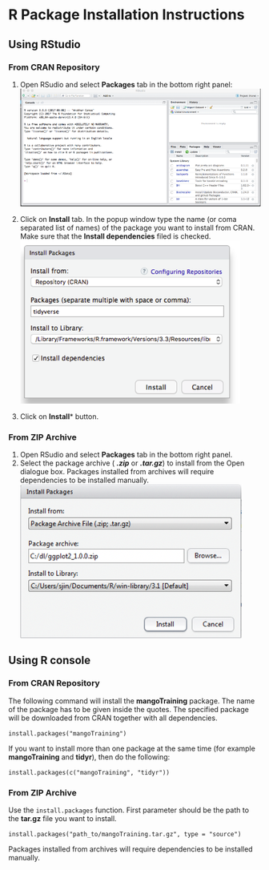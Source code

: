 # R Package Installation Instructions

## Using RStudio

###  From CRAN Repository

1. Open RSudio and select **Packages** tab in the bottom right panel:
    ![](plts/pkg1.png?raw=true)

2. Click on **Install** tab. In the popup window type the name (or coma separated list of names) of the package you want to install from CRAN. Make sure that the **Install dependencies** filed is checked.
 ![](plts/pkg2.png?raw=true)
 3. Click on **Install*** button.
 




###  From ZIP Archive
1. Open RSudio and select **Packages** tab in the bottom right panel.
2. Select the package archive ( ***.zip*** or ***.tar.gz***) to install from the Open dialogue box. Packages installed from archives will require dependencies to be installed manually.
 ![](plts/pkg3.png?raw=true)



## Using R console

###  From CRAN Repository

The following command will install the  **mangoTraining** package.  The name of the package has to be given inside the quotes. The specified package will be downloaded from CRAN together with all dependencies.
```
install.packages("mangoTraining")
```
If you want to install more than one package at the same time (for example **mangoTraining** and **tidyr**), then do the following:

```
install.packages(c("mangoTraining", "tidyr"))
```

###  From ZIP Archive

Use the `install.packages` function. First parameter should be the path to the **tar.gz** file you want to install.
```
install.packages("path_to/mangoTraining.tar.gz", type = "source")
```
Packages installed from archives will require dependencies to be installed manually.
